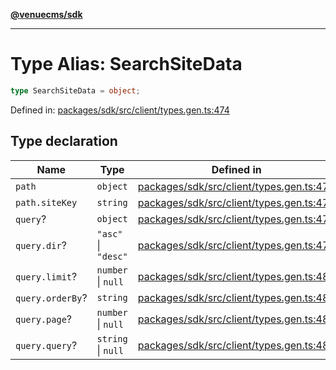 [**@venuecms/sdk**](../Index.md)

***

# Type Alias: SearchSiteData

```ts
type SearchSiteData = object;
```

Defined in: [packages/sdk/src/client/types.gen.ts:474](https://github.com/venuecms/sdk/blob/9df621babf2d64de41bd45733e16986e94017e8a/packages/sdk/src/client/types.gen.ts#L474)

## Type declaration

| Name | Type | Defined in |
| ------ | ------ | ------ |
| <a id="path"></a> `path` | `object` | [packages/sdk/src/client/types.gen.ts:475](https://github.com/venuecms/sdk/blob/9df621babf2d64de41bd45733e16986e94017e8a/packages/sdk/src/client/types.gen.ts#L475) |
| `path.siteKey` | `string` | [packages/sdk/src/client/types.gen.ts:476](https://github.com/venuecms/sdk/blob/9df621babf2d64de41bd45733e16986e94017e8a/packages/sdk/src/client/types.gen.ts#L476) |
| <a id="query"></a> `query`? | `object` | [packages/sdk/src/client/types.gen.ts:478](https://github.com/venuecms/sdk/blob/9df621babf2d64de41bd45733e16986e94017e8a/packages/sdk/src/client/types.gen.ts#L478) |
| `query.dir`? | `"asc"` \| `"desc"` | [packages/sdk/src/client/types.gen.ts:479](https://github.com/venuecms/sdk/blob/9df621babf2d64de41bd45733e16986e94017e8a/packages/sdk/src/client/types.gen.ts#L479) |
| `query.limit`? | `number` \| `null` | [packages/sdk/src/client/types.gen.ts:480](https://github.com/venuecms/sdk/blob/9df621babf2d64de41bd45733e16986e94017e8a/packages/sdk/src/client/types.gen.ts#L480) |
| `query.orderBy`? | `string` | [packages/sdk/src/client/types.gen.ts:481](https://github.com/venuecms/sdk/blob/9df621babf2d64de41bd45733e16986e94017e8a/packages/sdk/src/client/types.gen.ts#L481) |
| `query.page`? | `number` \| `null` | [packages/sdk/src/client/types.gen.ts:482](https://github.com/venuecms/sdk/blob/9df621babf2d64de41bd45733e16986e94017e8a/packages/sdk/src/client/types.gen.ts#L482) |
| `query.query`? | `string` \| `null` | [packages/sdk/src/client/types.gen.ts:483](https://github.com/venuecms/sdk/blob/9df621babf2d64de41bd45733e16986e94017e8a/packages/sdk/src/client/types.gen.ts#L483) |
